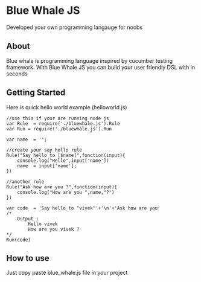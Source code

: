 # Blue Whale JS

Developed your own programming langauge for noobs

## About
Blue whale is programming language inspired by cucumber testing framework.
With Blue Whale JS you can build your user friendly DSL with in seconds

## Getting Started
Here is quick hello world example (helloworld.js)

```
//use this if your are running node js 
var Rule  = require('./bluewhale.js').Rule
var Run = require('./bluewhale.js').Run

var name  = '';

//create your say hello rule
Rule("Say hello to [$name]",function(input){
    console.log("Hello",input['name'])
    name  = input['name'];
})

//another rule 
Rule("Ask how are you ?",function(input){
    console.log("How are you ",name,"?")
})

var code  = 'Say hello to "vivek"'+'\n'+'Ask how are you'
/*
    Output : 
        Hello vivek
        How are you vivek ?
*/
Run(code)
```
## How to use

Just copy paste blue_whale.js file in your project
